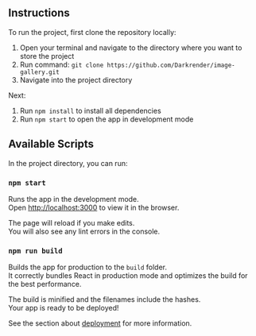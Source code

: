 ## Instructions

To run the project, first clone the repository locally:
1. Open your terminal and navigate to the directory where you want to store the project
2. Run command: `git clone https://github.com/Darkrender/image-gallery.git`
3. Navigate into the project directory

Next:
1. Run `npm install` to install all dependencies
2. Run `npm start` to open the app in development mode

## Available Scripts

In the project directory, you can run:

### `npm start`

Runs the app in the development mode.<br />
Open [http://localhost:3000](http://localhost:3000) to view it in the browser.

The page will reload if you make edits.<br />
You will also see any lint errors in the console.

### `npm run build`

Builds the app for production to the `build` folder.<br />
It correctly bundles React in production mode and optimizes the build for the best performance.

The build is minified and the filenames include the hashes.<br />
Your app is ready to be deployed!

See the section about [deployment](https://facebook.github.io/create-react-app/docs/deployment) for more information.
